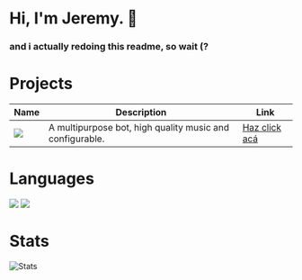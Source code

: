 # Hi, I'm Jeremy. 👋
### and i actually redoing this readme, so wait (?

# Projects

| Name | Description | Link |
|--------|-------------|--------|
|![](https://media.discordapp.net/attachments/840731031934074931/840735213042925588/Sin_titulo-1.png)| A multipurpose bot, high quality music and configurable. | [Haz click acá](https://genial-o.carrd.co) |

# Languages

![](https://img.shields.io/badge/JavaScript-323330?style=for-the-badge&logo=javascript&logoColor=F7DF1E)
![](https://img.shields.io/badge/Lua-2C2D72?style=for-the-badge&logo=lua&logoColor=white)

# Stats
![Stats](https://github-readme-stats.vercel.app/api?username=JeremyBorja&show_icons=true&theme=gotham)
